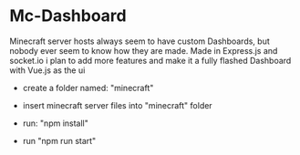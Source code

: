 # Mc-Dashboard
Minecraft server hosts always seem to have custom Dashboards, but nobody ever seem to know how they are made.
Made in Express.js and socket.io i plan to add more features and make it a fully flashed Dashboard with Vue.js as the ui

- create a folder named: "minecraft"

- insert minecraft server files into "minecraft" folder

- run: "npm install"

- run "npm run start"
